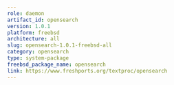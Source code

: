 ```yaml
---
role: daemon
artifact_id: opensearch
version: 1.0.1
platform: freebsd
architecture: all
slug: opensearch-1.0.1-freebsd-all
category: opensearch
type: system-package
freebsd_package_name: opensearch
link: https://www.freshports.org/textproc/opensearch
---
```

